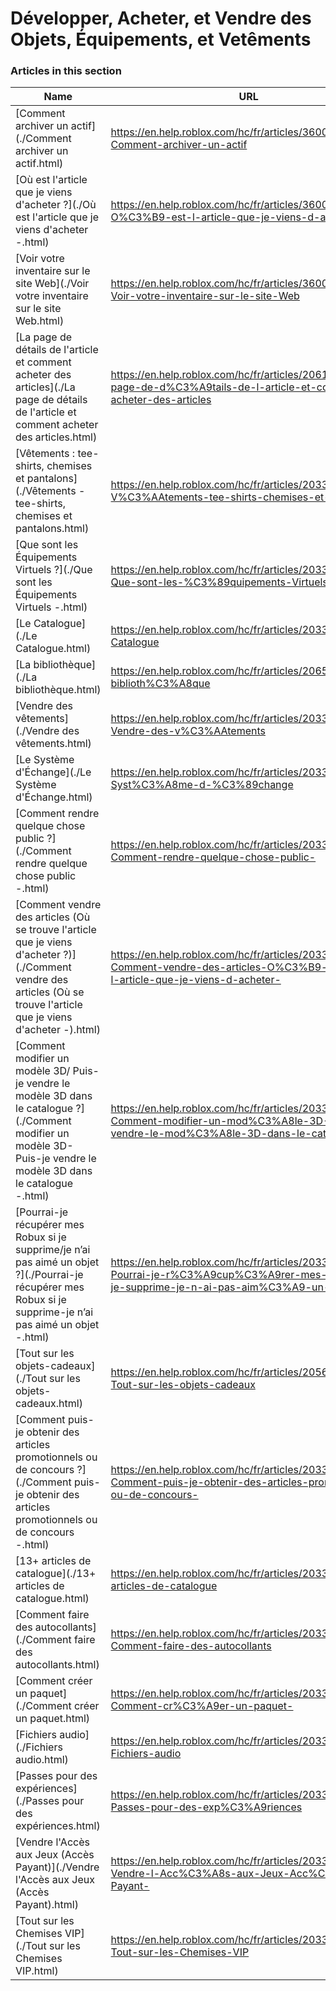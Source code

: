 # Développer, Acheter, et Vendre des Objets, Équipements, et Vetêments  
### Articles in this section
Name|URL
-|-
[Comment archiver un actif](./Comment archiver un actif.html) |https://en.help.roblox.com/hc/fr/articles/360031253052-Comment-archiver-un-actif
[Où est l'article que je viens d'acheter ?](./Où est l'article que je viens d'acheter -.html) |https://en.help.roblox.com/hc/fr/articles/360029542532-O%C3%B9-est-l-article-que-je-viens-d-acheter-
[Voir votre inventaire sur le site Web](./Voir votre inventaire sur le site Web.html) |https://en.help.roblox.com/hc/fr/articles/360000463726-Voir-votre-inventaire-sur-le-site-Web
[La page de détails de l'article et comment acheter des articles](./La page de détails de l'article et comment acheter des articles.html) |https://en.help.roblox.com/hc/fr/articles/206142306-La-page-de-d%C3%A9tails-de-l-article-et-comment-acheter-des-articles
[Vêtements : tee-shirts, chemises et pantalons](./Vêtements - tee-shirts, chemises et pantalons.html) |https://en.help.roblox.com/hc/fr/articles/203313170-V%C3%AAtements-tee-shirts-chemises-et-pantalons
[Que sont les Équipements Virtuels ?](./Que sont les Équipements Virtuels -.html) |https://en.help.roblox.com/hc/fr/articles/203313630-Que-sont-les-%C3%89quipements-Virtuels-
[Le Catalogue](./Le Catalogue.html) |https://en.help.roblox.com/hc/fr/articles/203313300-Le-Catalogue
[La bibliothèque](./La bibliothèque.html) |https://en.help.roblox.com/hc/fr/articles/206580683-La-biblioth%C3%A8que
[Vendre des vêtements](./Vendre des vêtements.html) |https://en.help.roblox.com/hc/fr/articles/203313180-Vendre-des-v%C3%AAtements
[Le Système d'Échange](./Le Système d'Échange.html) |https://en.help.roblox.com/hc/fr/articles/203313310-Le-Syst%C3%A8me-d-%C3%89change
[Comment rendre quelque chose public ?](./Comment rendre quelque chose public -.html) |https://en.help.roblox.com/hc/fr/articles/203313230-Comment-rendre-quelque-chose-public-
[Comment vendre des articles (Où se trouve l'article que je viens d'acheter ?)](./Comment vendre des articles (Où se trouve l'article que je viens d'acheter -).html) |https://en.help.roblox.com/hc/fr/articles/203313260-Comment-vendre-des-articles-O%C3%B9-se-trouve-l-article-que-je-viens-d-acheter-
[Comment modifier un modèle 3D/ Puis-je vendre le modèle 3D dans le catalogue ?](./Comment modifier un modèle 3D- Puis-je vendre le modèle 3D dans le catalogue -.html) |https://en.help.roblox.com/hc/fr/articles/203313250-Comment-modifier-un-mod%C3%A8le-3D-Puis-je-vendre-le-mod%C3%A8le-3D-dans-le-catalogue-
[Pourrai-je récupérer mes Robux si je supprime/je n’ai pas aimé un objet ?](./Pourrai-je récupérer mes Robux si je supprime-je n’ai pas aimé un objet -.html) |https://en.help.roblox.com/hc/fr/articles/203313290-Pourrai-je-r%C3%A9cup%C3%A9rer-mes-Robux-si-je-supprime-je-n-ai-pas-aim%C3%A9-un-objet-
[Tout sur les objets-cadeaux](./Tout sur les objets-cadeaux.html) |https://en.help.roblox.com/hc/fr/articles/205630374-Tout-sur-les-objets-cadeaux
[Comment puis-je obtenir des articles promotionnels ou de concours ?](./Comment puis-je obtenir des articles promotionnels ou de concours -.html) |https://en.help.roblox.com/hc/fr/articles/203313270-Comment-puis-je-obtenir-des-articles-promotionnels-ou-de-concours-
[13+ articles de catalogue](./13+ articles de catalogue.html) |https://en.help.roblox.com/hc/fr/articles/203313320-13-articles-de-catalogue
[Comment faire des autocollants](./Comment faire des autocollants.html) |https://en.help.roblox.com/hc/fr/articles/203313930-Comment-faire-des-autocollants
[Comment créer un paquet](./Comment créer un paquet.html) |https://en.help.roblox.com/hc/fr/articles/203313910-Comment-cr%C3%A9er-un-paquet-
[Fichiers audio](./Fichiers audio.html) |https://en.help.roblox.com/hc/fr/articles/203314070-Fichiers-audio
[Passes pour des expériences](./Passes pour des expériences.html) |https://en.help.roblox.com/hc/fr/articles/203314040-Passes-pour-des-exp%C3%A9riences
[Vendre l'Accès aux Jeux (Accès Payant)](./Vendre l'Accès aux Jeux (Accès Payant).html) |https://en.help.roblox.com/hc/fr/articles/203314090-Vendre-l-Acc%C3%A8s-aux-Jeux-Acc%C3%A8s-Payant-
[Tout sur les Chemises VIP](./Tout sur les Chemises VIP.html) |https://en.help.roblox.com/hc/fr/articles/203314080-Tout-sur-les-Chemises-VIP
